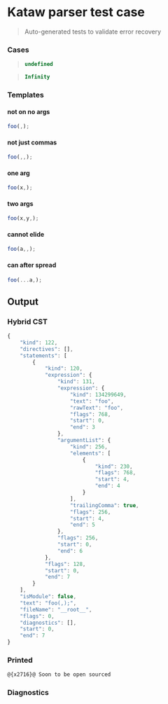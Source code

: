 # Kataw parser test case

> Auto-generated tests to validate error recovery
>

### Cases

> `````js
> undefined
> `````

> `````js
> Infinity
> `````

### Templates

#### not on no args

`````js
foo(,);
`````

#### not just commas

`````js
foo(,,);
`````

#### one arg

`````js
foo(x,);
`````

#### two args

`````js
foo(x,y,);
`````

#### cannot elide

`````js
foo(a,,);
`````

#### can after spread

`````js
foo(...a,);
`````

## Output

### Hybrid CST

```javascript
{
    "kind": 122,
    "directives": [],
    "statements": [
        {
            "kind": 120,
            "expression": {
                "kind": 131,
                "expression": {
                    "kind": 134299649,
                    "text": "foo",
                    "rawText": "foo",
                    "flags": 768,
                    "start": 0,
                    "end": 3
                },
                "argumentList": {
                    "kind": 256,
                    "elements": [
                        {
                            "kind": 230,
                            "flags": 768,
                            "start": 4,
                            "end": 4
                        }
                    ],
                    "trailingComma": true,
                    "flags": 256,
                    "start": 4,
                    "end": 5
                },
                "flags": 256,
                "start": 0,
                "end": 6
            },
            "flags": 128,
            "start": 0,
            "end": 7
        }
    ],
    "isModule": false,
    "text": "foo(,);",
    "fileName": "__root__",
    "flags": 0,
    "diagnostics": [],
    "start": 0,
    "end": 7
}
```

### Printed

```javascript
@{x2716}@ Soon to be open sourced
```

### Diagnostics

```javascript

```


